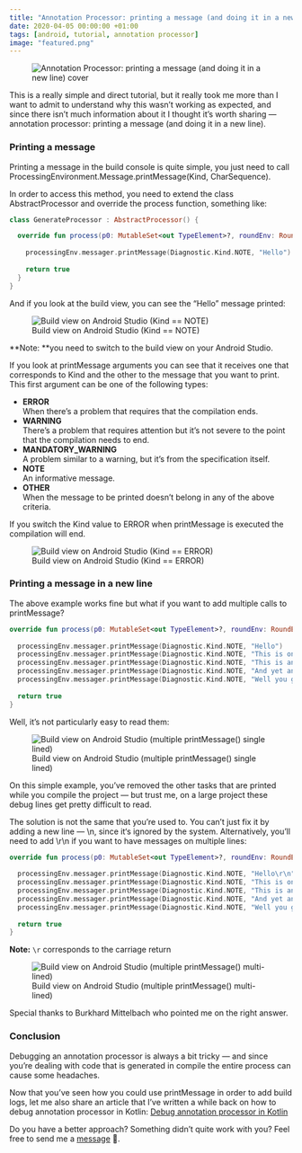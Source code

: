 ```yaml
---
title: "Annotation Processor: printing a message (and doing it in a new line)"
date: 2020-04-05 00:00:00 +01:00
tags: [android, tutorial, annotation processor]
image: "featured.png"
---
```


<figure>
<img src="/annotation-processor-printing-a-message/featured.png" alt="Annotation Processor: printing a message (and doing it in a new line) cover">
</figure>


This is a really simple and direct tutorial, but it really took me more than I want to admit to understand why this wasn’t working as expected, and since there isn’t much information about it I thought it’s worth sharing — annotation processor: printing a message (and doing it in a new line).

### Printing a message

Printing a message in the build console is quite simple, you just need to call ProcessingEnvironment.Message.printMessage(Kind, CharSequence).

In order to access this method, you need to extend the class AbstractProcessor and override the process function, something like:

```kotlin
class GenerateProcessor : AbstractProcessor() {

  override fun process(p0: MutableSet<out TypeElement>?, roundEnv: RoundEnvironment?): Boolean {
    
    processingEnv.messager.printMessage(Diagnostic.Kind.NOTE, "Hello")
    
    return true
  }
}
```

And if you look at the build view, you can see the “Hello” message printed:

<figure>
  <img src="https://cdn-images-1.medium.com/max/5592/1*z4YuCKO_DIKKCgLIw2pxBg.png" alt="Build view on Android Studio (Kind == NOTE)">
  <figcaption>Build view on Android Studio (Kind == NOTE)</figcaption>
</figure>

**Note: **you need to switch to the build view on your Android Studio.

If you look at printMessage arguments you can see that it receives one that corresponds to Kind and the other to the message that you want to print. This first argument can be one of the following types:
- **ERROR**  
When there’s a problem that requires that the compilation ends.
- **WARNING**  
There’s a problem that requires attention but it’s not severe to the point that the compilation needs to end.
- **MANDATORY_WARNING**  
A problem similar to a warning, but it’s from the specification itself.
- **NOTE**  
An informative message.
- **OTHER**  
When the message to be printed doesn’t belong in any of the above criteria.

If you switch the Kind value to ERROR when printMessage is executed the compilation will end.

<figure>
  <img src="https://cdn-images-1.medium.com/max/5592/1*YPhOggU3x22JHOwQF4Ozmg.png" alt="Build view on Android Studio (Kind == ERROR)">
  <figcaption>Build view on Android Studio (Kind == ERROR)</figcaption>
</figure>

### **Printing a message in a new line**

The above example works fine but what if you want to add multiple calls to printMessage?

```kotlin
override fun process(p0: MutableSet<out TypeElement>?, roundEnv: RoundEnvironment?): Boolean {
  
  processingEnv.messager.printMessage(Diagnostic.Kind.NOTE, "Hello")
  processingEnv.messager.printMessage(Diagnostic.Kind.NOTE, "This is one message")
  processingEnv.messager.printMessage(Diagnostic.Kind.NOTE, "This is another message")
  processingEnv.messager.printMessage(Diagnostic.Kind.NOTE, "And yet another")
  processingEnv.messager.printMessage(Diagnostic.Kind.NOTE, "Well you got the point")
        
  return true
}
```

Well, it’s not particularly easy to read them:

<figure>
  <img src="https://cdn-images-1.medium.com/max/5592/1*RWwQtls-rC1XMealy5Ep6A.png" alt="Build view on Android Studio (multiple printMessage() single lined)">
  <figcaption>Build view on Android Studio (multiple printMessage() single lined)</figcaption>
</figure>

On this simple example, you’ve removed the other tasks that are printed while you compile the project — but trust me, on a large project these debug lines get pretty difficult to read.

The solution is not the same that you’re used to. You can’t just fix it by adding a new line — \n, since it‘s ignored by the system. Alternatively, you’ll need to add \r\n if you want to have messages on multiple lines:

```kotlin
override fun process(p0: MutableSet<out TypeElement>?, roundEnv: RoundEnvironment?): Boolean {
  
  processingEnv.messager.printMessage(Diagnostic.Kind.NOTE, "Hello\r\n")
  processingEnv.messager.printMessage(Diagnostic.Kind.NOTE, "This is one message\r\n")
  processingEnv.messager.printMessage(Diagnostic.Kind.NOTE, "This is another message\r\n")
  processingEnv.messager.printMessage(Diagnostic.Kind.NOTE, "And yet another\r\n")
  processingEnv.messager.printMessage(Diagnostic.Kind.NOTE, "Well you got the point\r\n")
        
  return true
}
```

**Note:** `\r` corresponds to the carriage return

<figure>
  <img src="https://cdn-images-1.medium.com/max/5592/1*9Co8eP1ukxUrlVCXb0zehw.png" alt="Build view on Android Studio (multiple printMessage() multi-lined)">
  <figcaption>Build view on Android Studio (multiple printMessage() multi-lined)</figcaption>
</figure>

Special thanks to Burkhard Mittelbach who pointed me on the right answer.

### Conclusion

Debugging an annotation processor is always a bit tricky — and since you’re dealing with code that is generated in compile the entire process can cause some headaches.

Now that you’ve seen how you could use printMessage in order to add build logs, let me also share an article that I’ve written a while back on how to debug annotation processor in Kotlin:
[Debug annotation processor in Kotlin](https://medium.com/@cafonsomota/debug-annotation-processor-in-kotlin-6eb462e965f8)

Do you have a better approach? Something didn’t quite work with you? Feel free to send me a [message](https://twitter.com/cafonsomota) 🙂.
